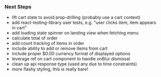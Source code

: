 ### Next Steps

- lift cart state to avoid prop-drilling (probably use a cart context)
- add react-testing-library user tests, e.g. "user clicks item, item appears in cart"
- add loading state spinner on landing view when fetching menu
- calculate total of order
- add count tracking of items in order
- include ability to add or remove items from cart
- include proper $0.00 currency format of displayed options
- leverage ref on cart component to handle onBlur dismissal
- clean up api response type (used any due to time constraints)
- more flashy styling, this is really bare!
